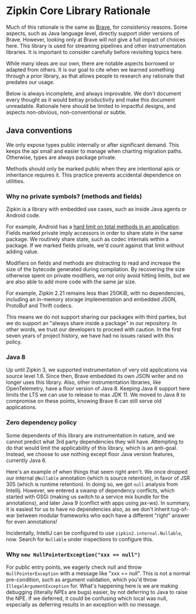 Zipkin Core Library Rationale
==============

Much of this rationale is the same as [Brave](https://github.com/openzipkin/brave/blob/master/brave/RATIONALE.md), for consistency reasons. Some
aspects, such as Java language level, directly support older versions of Brave.
However, looking only at Brave will not give a full impact of choices here.
This library is used for streaming pipelines and other instrumentation
libraries. It is important to consider carefully before revisiting topics here.

While many ideas are our own, there are notable aspects borrowed or adapted
from others. It is our goal to cite when we learned something through a prior
library, as that allows people to research any rationale that predates our
usage.

Below is always incomplete, and always improvable. We don't document every
thought as it would betray productivity and make this document unreadable.
Rationale here should be limited to impactful designs, and aspects non-obvious,
non-conventional or subtle.

## Java conventions
We only expose types public internally or after significant demand. This keeps
the api small and easier to manage when charting migration paths. Otherwise,
types are always package private.

Methods should only be marked public when they are intentional apis or
inheritance requires it. This practice prevents accidental dependence on
utilities.

### Why no private symbols? (methods and fields)
Zipkin is a library with embedded use cases, such as inside Java agents or
Android code.

For example, Android has a [hard limit on total methods in an application](https://developer.android.com/build/multidex#avoid).
Fields marked private imply accessors in order to share state in the same
package. We routinely share state, such as codec internals within a package.
If we marked fields private, we'd count against that limit without adding
value.

Modifiers on fields and methods are distracting to read and increase the size
of the bytecode generated during compilation. By recovering the size otherwise
spent on private modifiers, we not only avoid hitting limits, but we are also
able to add more code with the same jar size.

For example, Zipkin 2.21 remains less than 250KiB, with no dependencies,
including an in-memory storage implementation and embedded JSON, ProtoBuf and
Thrift codecs.

This means we do not support sharing our packages with third parties, but we
do support an "always share inside a package" in our repository. In other
words, we trust our developers to proceed with caution. In the first seven
years of project history, we have had no issues raised with this policy.

### Java 8

Up until Zipkin 3, we supported instrumentation of very old applications via
source level 1.6. Since then, Brave embedded its own JSON writer and no longer
uses this library. Also, other instrumentation libraries, like OpenTelemetry,
have a floor version of Java 8. Keeping Java 6 support here limits the LTS
we can use to release to max JDK 11. We moved to Java 8 to compromise on these
points, knowing Brave 6 can still serve old applications.

### Zero dependency policy
Some dependents of this library are instrumentation in nature, and we cannot
predict what 3rd party dependencies they will have. Attempting to do that would
limit the applicability of this library, which is an anti-goal. Instead, we
choose to use nothing except floor Java version features, currently Java 6.

Here's an example of when things that seem right aren't. We once dropped our
internal `@Nullable` annotation (which is source retention), in favor of JSR
305 (which is runtime retention). In doing so, we got `null` analysis from
Intellij. However, we entered a swamp of dependency conflicts, which started
with OSGi (making us switch to a service mix bundle for the annotations), and
later Java 9 (conflict with apps using jax-ws). In summary, it is easiest for
us to have no dependencies also, as we don't inherit tug-of-war between modular
frameworks who each have a different "right" answer for even annotations!

Incidentally, IntelliJ can be configured to use `zipkin2.internal.Nullable`, now.
Search for `Nullable` under inspections to configure this.

### Why `new NullPointerException("xxx == null")`
For public entry points, we eagerly check null and throw `NullPointerException`
with a message like "xxx == null". This is not a normal pre-condition, such as
argument validation, which you'd throw `IllegalArgumentException` for. What's
happening here is we are making debugging (literally NPEs are bugs) easier, by
not deferring to Java to raise the NPE. If we deferred, it could be confusing
which local was null, especially as deferring results in an exception with no
message.

